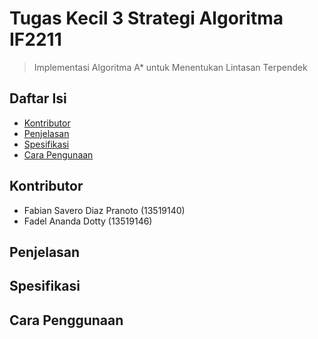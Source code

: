 # Tugas Kecil 3 Strategi Algoritma IF2211
> Implementasi Algoritma A* untuk Menentukan Lintasan Terpendek

## Daftar Isi
* [Kontributor](#kontributor)
* [Penjelasan](#penjelasan)
* [Spesifikasi](#spesifikasi)
* [Cara Pengunaan](#cara_penggunaan)

## Kontributor
* Fabian Savero Diaz Pranoto (13519140)
* Fadel Ananda Dotty (13519146)

## Penjelasan
## Spesifikasi
## Cara Penggunaan